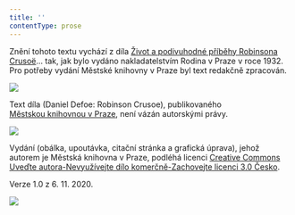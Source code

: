 ```yaml
---
title: ''
contentType: prose
---
```


<section>

Znění tohoto textu vychází z díla [Život a podivuhodné příběhy Robinsona Crusoë](https://search.mlp.cz/cz/titul/zivot-a-podivuhodne-pribehy-robinsona-crusoe-namornika-z-yorku-jenz-zil-dvacet-osm-let-samoten-na-neobydlenem-ostrove/3805589/#/)… tak, jak bylo vydáno nakladatelstvím Rodina v Praze v roce 1932. Pro potřeby vydání Městské knihovny v Praze byl text redakčně zpracován.

![](../Images/image003.jpg)

Text díla (Daniel Defoe: Robinson Crusoe), publikovaného [Městskou knihovnou v Praze](https://www.mlp.cz/cz/), není vázán autorskými právy.

![](../Images/image001.jpg)

Vydání (obálka, upoutávka, citační stránka a grafická úprava), jehož autorem je Městská knihovna v Praze, podléhá licenci [Creative Commons Uveďte autora-Nevyužívejte dílo komerčně-Zachovejte licenci 3.0 Česko](https://creativecommons.org/licenses/by-nc-sa/3.0/cz/).

Verze 1.0 z 6. 11. 2020.

</section>

<section>

![](../Images/image004.jpg)

</section>
